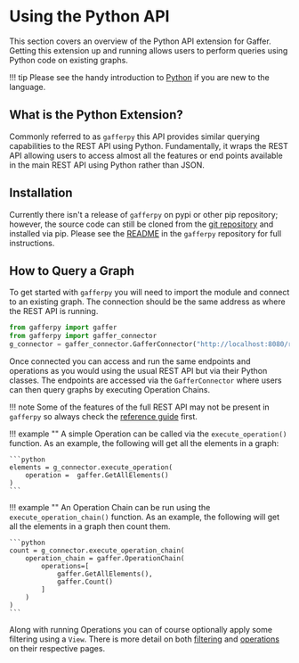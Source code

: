 # Using the Python API

This section covers an overview of the Python API extension for Gaffer.
Getting this extension up and running allows users to perform queries using Python code on existing graphs.

!!! tip
    Please see the handy introduction to [Python](../gaffer-basics/what-is-python.md)
    if you are new to the language.

## What is the Python Extension?

Commonly referred to as `gafferpy` this API provides
similar querying capabilities to the REST API using Python. Fundamentally, it
wraps the REST API allowing users to access almost all the features or end
points available in the main REST API using Python rather than JSON.

## Installation

Currently there isn't a release of `gafferpy` on pypi or other pip repository;
however, the source code can still be cloned from the [git repository](https://github.com/gchq/gafferpy/tree/main)
and installed via pip. Please see the [README](https://github.com/gchq/Gafferpy#readme) in the `gafferpy` repository for
full instructions.

## How to Query a Graph

To get started with `gafferpy` you will need to import the module and connect to
an existing graph. The connection should be the same address as where the REST
API is running.

```python
from gafferpy import gaffer
from gafferpy import gaffer_connector
g_connector = gaffer_connector.GafferConnector("http://localhost:8080/rest/latest")
```

Once connected you can access and run the same endpoints and operations as you
would using the usual REST API but via their Python classes. The endpoints are
accessed via the `GafferConnector` where users can then query graphs by executing Operation Chains.

!!! note
    Some of the features of the full REST API may not be present in
    `gafferpy` so always check the [reference guide](../../reference/intro.md)
    first.

!!! example ""
    A simple Operation can be called via the `execute_operation()` function. As
    an example, the following will get all the elements in a graph:

    ```python
    elements = g_connector.execute_operation(
        operation =  gaffer.GetAllElements()
    )
    ```

!!! example ""
    An Operation Chain can be run using the `execute_operation_chain()` function.
    As an example, the following will get all the elements in a graph then
    count them.

    ```python
    count = g_connector.execute_operation_chain(
        operation_chain = gaffer.OperationChain(
            operations=[
                gaffer.GetAllElements(),
                gaffer.Count()
            ]
        )
    )
    ```

Along with running Operations you can of course optionally apply some filtering
using a `View`. There is more detail on both [filtering](../query/gaffer-syntax/filtering.md)
and [operations](../query/gaffer-syntax/operations.md) on their respective pages.
